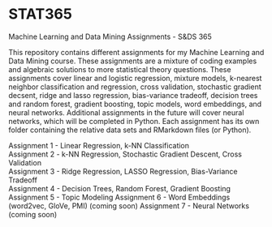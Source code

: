 # STAT365
Machine Learning and Data Mining Assignments -  S&amp;DS 365

This repository contains different assignments for my Machine Learning and Data Mining course. These assignments are a mixture of coding examples and algebraic solutions to more statistical theory questions. These assignments cover linear and logistic regression, mixture models, k-nearest neighbor classification and regression, cross validation, stochastic gradient decsent, ridge and lasso regression, bias-variance tradeoff, decision trees and random forest, gradient boosting, topic models, word embeddings, and neural networks. Additional assignments in the future will cover neural networks, which will be completed in Python. Each assignment has its own folder containing the relative data sets and RMarkdown files (or Python).

Assignment 1 - Linear Regression, k-NN Classification <br/>
Assignment 2 - k-NN Regression, Stochastic Gradient Descent, Cross Validation <br/>
Assignment 3 - Ridge Regression, LASSO Regression, Bias-Variance Tradeoff <br/>
Assignment 4 - Decision Trees, Random Forest, Gradient Boosting <br/>
Assignment 5 - Topic Modeling
Assignment 6 - Word Embeddings (word2vec, GloVe, PMI) (coming soon)
Assignment 7 - Neural Networks (coming soon)
